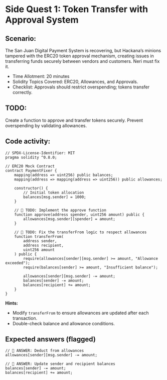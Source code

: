 # Side Quest 1: Token Transfer with Approval System

## Scenario:

The San Juan Digital Payment System is recovering, but Hackana’s minions tampered with the ERC20 token approval mechanism, creating issues in transferring funds securely between vendors and customers. Neri must fix it.

- Time Allotment: 20 minutes
- Solidity Topics Covered: ERC20, Allowances, and Approvals.
- Checklist: Approvals should restrict overspending; tokens transfer correctly.

## TODO:

Create a function to approve and transfer tokens securely.
Prevent overspending by validating allowances.

## Code activity:

```solidity
// SPDX-License-Identifier: MIT
pragma solidity ^0.8.0;

// ERC20 Mock Contract
contract PaymentFixer {
    mapping(address => uint256) public balances;
    mapping(address => mapping(address => uint256)) public allowances;

    constructor() {
        // Initial token allocation
        balances[msg.sender] = 1000;
    }

    // 🚩 TODO: Implement the approve function
    function approve(address spender, uint256 amount) public {
        allowances[msg.sender][spender] = amount;
    }

    // 🚩 TODO: Fix the transferFrom logic to respect allowances
    function transferFrom(
        address sender,
        address recipient,
        uint256 amount
    ) public {
        require(allowances[sender][msg.sender] >= amount, "Allowance exceeded");
        require(balances[sender] >= amount, "Insufficient balance");

        allowances[sender][msg.sender] -= amount;
        balances[sender] -= amount;
        balances[recipient] += amount;
    }
}

```

**Hints:**

- Modify `transferFrom` to ensure allowances are updated after each transaction.
- Double-check balance and allowance conditions.

## Expected answers (flagged)

```solidity
// 🚩 ANSWER: Deduct from allowances
allowances[sender][msg.sender] -= amount;

// 🚩 ANSWER: Update sender and recipient balances
balances[sender] -= amount;
balances[recipient] += amount;
```
